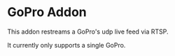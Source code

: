 # GoPro Addon

This addon restreams a GoPro's udp live feed via RTSP.

It currently only supports a single GoPro.
